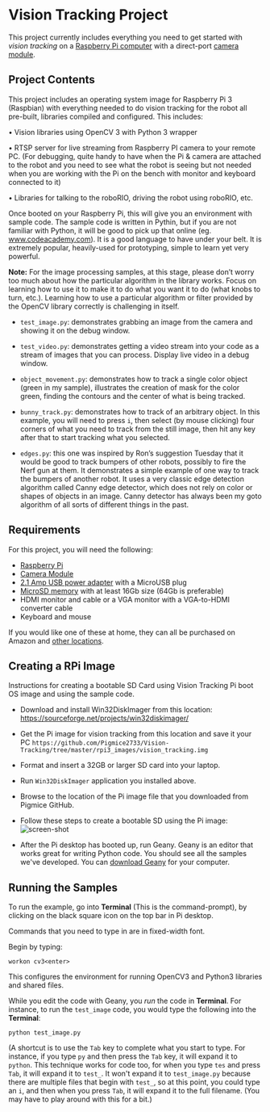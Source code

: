 Vision Tracking Project
========================

This project currently includes everything you need to get started
with *vision tracking* on a [Raspberry Pi computer][1] with a direct-port
[camera module][2].


Project Contents
----------------

This project includes an operating system image for Raspberry Pi 3
(Raspbian) with everything needed to do vision tracking for the robot
all pre-built, libraries compiled and configured.  This includes:

  • Vision libraries using OpenCV 3 with Python 3 wrapper

  • RTSP server for live streaming from Raspberry PI camera to your
    remote PC.  (For debugging, quite handy to have when the Pi &
    camera are attached to the robot and you need to see what the
    robot is seeing but not needed when you are working with the Pi on
    the bench with monitor and keyboard connected to it)

  • Libraries for talking to the roboRIO, driving the robot using roboRIO, etc.

Once booted on your Raspberry Pi, this will give you an environment
with sample code.  The sample code is written in Pythin, but if you
are not familiar with Python, it will be good to pick up that online
(eg. www.codeacademy.com).  It is a good language to have under your
belt.  It is extremely popular, heavily-used for prototyping, simple
to learn yet very powerful.

**Note:** For the image processing samples, at this stage, please
don’t worry too much about how the particular algorithm in the library
works.  Focus on learning how to use it to make it to do what you want
it to do (what knobs to turn, etc.).  Learning how to use a particular
algorithm or filter provided by the OpenCV library correctly is
challenging in itself.

  * `test_image.py`: demonstrates grabbing an image from the camera
    and showing it on the debug window.

  * `test_video.py`: demonstrates getting a video stream into your
    code as a stream of images that you can process.  Display live
    video in a debug window.

  * `object_movement.py`: demonstrates how to track a single color
    object (green in my sample), illustrates the creation of mask for
    the color green, finding the contours and the center of what is
    being tracked.

  * `bunny_track.py`: demonstrates how to track of an arbitrary
    object.  In this example, you will need to press `i`, then select
    (by mouse clicking) four corners of what you need to track from
    the still image, then hit any key after that to start tracking
    what you selected.

  * `edges.py`: this one was inspired by Ron’s suggestion Tuesday that
    it would be good to track bumpers of other robots, possibly to
    fire the Nerf gun at them.  It demonstrates a simple example of
    one way to track the bumpers of another robot.  It uses a very
    classic edge detection algorithm called Canny edge detector, which
    does not rely on color or shapes of objects in an image.  Canny
    detector has always been my goto algorithm of all sorts of
    different things in the past.


Requirements
------------

For this project, you will need the following:

  * [Raspberry Pi][b1]
  * [Camera Module][b2]
  * [2.1 Amp USB power adapter][b4] with a MicroUSB plug
  * [MicroSD memory][b3] with at least 16Gb size (64Gb is preferable)
  * HDMI monitor and cable or a VGA monitor with a VGA-to-HDMI converter cable
  * Keyboard and mouse

If you would like one of these at home, they can all be purchased on
Amazon and [other locations][b5].


Creating a RPi Image
--------------------

Instructions for creating a bootable SD Card using Vision Tracking Pi
boot OS image and using the sample code.

* Download and install Win32DiskImager from this location:
  https://sourceforge.net/projects/win32diskimager/

* Get the Pi image for vision tracking from this location and save it your PC
  `https://github.com/Pigmice2733/Vision-Tracking/tree/master/rpi3_images/vision_tracking.img`

* Format and insert a 32GB or larger SD card into your laptop.

* Run `Win32DiskImager` application you installed above.

* Browse to the location of the Pi image file that you downloaded from Pigmice GitHub.

* Follow these steps to create a bootable SD using the Pi image:
  ![screen-shot](http://i.imgur.com/nThuBNI.png)

* After the Pi desktop has booted up, run Geany.  Geany is an editor that
  works great for writing Python code.  You should see all the samples we've
  developed. You can [download Geany][3] for your computer.


Running the Samples
-------------------

To run the example, go into **Terminal** (This is the command-prompt),
by clicking on the black square icon on the top bar in Pi desktop.

Commands that you need to type in are in fixed-width font.

Begin by typing:

    workon cv3<enter>

This configures the environment for running OpenCV3 and Python3
libraries and shared files.

While you edit the code with Geany, you *run* the code in
**Terminal**. For instance, to run the `test_image` code, you would
type the following into the **Terminal**:

    python test_image.py

(A shortcut is to use the `Tab` key to complete what you start to
type. For instance, if you type `py` and then press the `Tab` key, it
will expand it to `python`. This technique works for code too, for
when you type `tes` and press `Tab`, it will expand it to `test_`. It
won't expand it to `test_image.py` because there are multiple files
that begin with `test_`, so at this point, you could type an `i`, and
then when you press `Tab`, it will expand it to the full
filename. (You may have to play around with this for a bit.)



  [1]: http://www.raspberrypi.org
  [2]: https://www.raspberrypi.org/products/camera-module/
  [3]: https://www.geany.org/Download/Releases#windowsBinaries
  [b1]: https://www.amazon.com/Raspberry-Pi-RASP-PI-3-Model-Motherboard/dp/B01CD5VC92
  [b2]: https://www.amazon.com/Raspberry-Pi-Camera-Module-Megapixel/dp/B01ER2SKFS
  [b3]: https://www.amazon.com/dp/B010Q588D4
  [b4]: https://www.amazon.com/Smraza-Starter-Raspberry-Supply-Heatsinks/dp/B01I1OESI6
  [b5]: http://www.mcmelectronics.com/product/RASPBERRY-PI-83-16566RK-/83-16566RK
